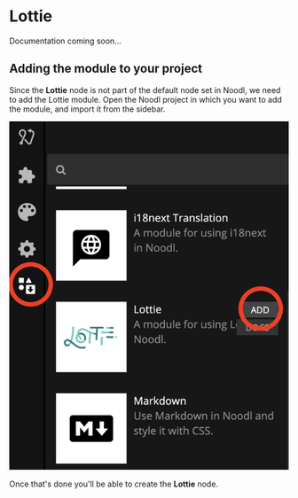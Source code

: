 # Lottie

Documentation coming soon...

## Adding the module to your project

Since the **Lottie** node is not part of the default node set in Noodl, we need to add the Lottie module. Open the Noodl project in which you want to add the module, and import it from the sidebar.

![](/modules/lottie/lottie-add-module.png)

Once that's done you'll be able to create the **Lottie** node.

